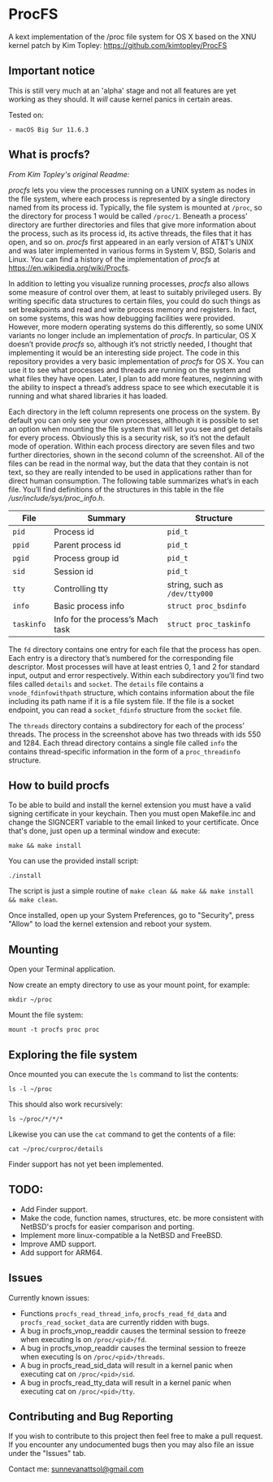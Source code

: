 # ProcFS
A kext implementation of the /proc file system for OS X based on the XNU kernel patch by Kim Topley: https://github.com/kimtopley/ProcFS

## Important notice
This is still very much at an 'alpha' stage and not all features are yet working as they should. It *will* cause kernel panics in certain areas.

Tested on:

    - macOS Big Sur 11.6.3

## What is procfs?

*From Kim Topley's original Readme:*

*procfs* lets you view the processes running on a UNIX system as nodes in the file system, where each process is represented by a single directory named from its process id. Typically, the file system is mounted at `/proc`, so the directory for process 1 would be called `/proc/1`. Beneath a process’ directory are further directories and files that give more information about the process, such as its process id, its active threads, the files that it has open, and so on. *procfs* first appeared in an early version of AT&T’s UNIX and was later implemented in various forms in System V, BSD, Solaris and Linux. You can find a history of the implementation of *procfs* at https://en.wikipedia.org/wiki/Procfs.

In addition to letting you visualize running processes, *procfs* also allows some measure of control over them, at least to suitably privileged users. By writing specific data structures to certain files, you could do such things as set breakpoints and read and write process memory and registers. In fact, on some systems, this was how debugging facilities were provided. However, more modern operating systems do this differently, so some UNIX variants no longer include an implementation of *procfs*. In particular, OS X doesn’t provide *procfs* so, although it’s not strictly needed, I thought that implementing it would be an interesting side project. The code in this repository provides a very basic implementation of *procfs* for OS X. You can use it to see what processes and threads are running on the system and what files they have open. Later, I plan to add more features, neginning with the ability to inspect a thread’s address space to see which executable it is running and what shared libraries it has loaded.

Each directory in the left column represents one process on the system. By default you can only see your own processes, although it is possible to set an option when mounting the file system that will let you see and get details for every process. Obviously this is a security risk, so it’s not the default mode of operation. Within each process directory are seven files and two further directories, shown in the second column of the screenshot. All of the files can be read in the normal way, but the data that they contain is not text, so they are really intended to be used in applications rather than for direct human consumption. The following table summarizes what’s in each file. You’ll find definitions of the structures in this table in the file */usr/include/sys/proc_info.h*.

| File    | Summary                          | Structure                     |
|---------|----------------------------------|-------------------------------|
|`pid`    | Process id                       | `pid_t`                         |
|`ppid`     | Parent process id                | `pid_t`                         |
|`pgid`     | Process group id                 | `pid_t`                         |
|`sid`      | Session id                       | `pid_t`                         |
|`tty`      | Controlling tty                  | string, such as `/dev/tty000` |
|`info`     | Basic process info               | `struct proc_bsdinfo`           |
|`taskinfo` | Info for the process’s Mach task | `struct proc_taskinfo`          |

The `fd` directory contains one entry for each file that the process has open. Each entry is a directory that’s numbered for the corresponding file descriptor. Most processes will have at least entries 0, 1 and 2 for standard input, output and error respectively. Within each subdirectory you’ll find two files called `details` and `socket`. The `details` file contains a `vnode_fdinfowithpath` structure, which contains information about the file including its path name if it is a file system file. If the file is a socket endpoint, you can read a `socket_fdinfo` structure from the `socket` file.

The `threads` directory contains a subdirectory for each of the process’ threads. The process in the screenshot above has two threads with ids 550 and 1284. Each thread directory contains a single file called `info` the contains thread-specific information in the form of a `proc_threadinfo` structure.

## How to build procfs
To be able to build and install the kernel extension you must have a valid signing certificate in your keychain. Then you must open Makefile.inc and change the SIGNCERT variable to the email linked to your certificate. Once that's done, just open up a terminal window and execute:

    make && make install

You can use the provided install script:

    ./install

The script is just a simple routine of `make clean && make && make install && make clean`.

Once installed, open up your System Preferences, go to "Security", press "Allow" to load the kernel extension and reboot your system.

## Mounting
Open your Terminal application.

Now create an empty directory to use as your mount point, for example:

    mkdir ~/proc

Mount the file system:

    mount -t procfs proc proc

## Exploring the file system
Once mounted you can execute the `ls` command to list the contents:

    ls -l ~/proc

This should also work recursively:

    ls ~/proc/*/*/*

Likewise you can use the `cat` command to get the contents of a file:

    cat ~/proc/curproc/details

Finder support has not yet been implemented.

## TODO:
 - Add Finder support.
 - Make the code, function names, structures, etc. be more consistent with NetBSD's procfs for easier comparison and porting.
 - Implement more linux-compatible a la NetBSD and FreeBSD.
 - Improve AMD support.
 - Add support for ARM64.

## Issues
Currently known issues:

 - Functions `procfs_read_thread_info`, `procfs_read_fd_data` and `procfs_read_socket_data` are currently ridden with bugs.
 - A bug in procfs_vnop_readdir causes the terminal session to freeze when executing ls on `/proc/<pid>/fd`.
 - A bug in procfs_vnop_readdir causes the terminal session to freeze when executing ls on `/proc/<pid>/threads`.
 - A bug in procfs_read_sid_data will result in a kernel panic when executing cat on `/proc/<pid>/sid`.
 - A bug in procfs_read_tty_data will result in a kernel panic when executing cat on `/proc/<pid>/tty`.

## Contributing and Bug Reporting
If you wish to contribute to this project then feel free to make a pull request. If you encounter any undocumented bugs then you may also file an issue under the "Issues" tab.

Contact me: sunnevanattsol@gmail.com
